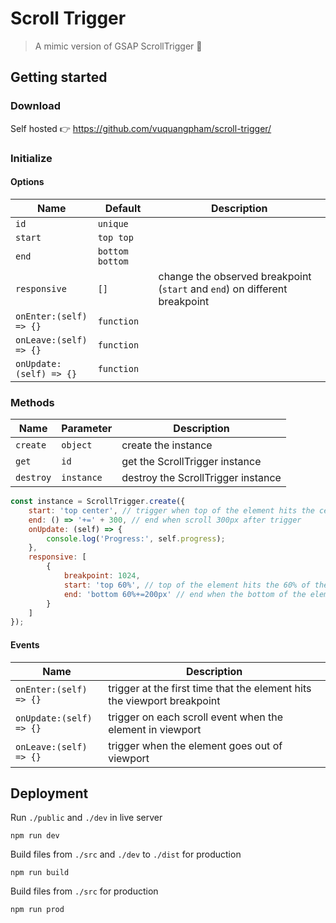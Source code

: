 # Scroll Trigger

> A mimic version of GSAP ScrollTrigger 👀

## Getting started

### Download

Self hosted 👉 https://github.com/vuquangpham/scroll-trigger/

### Initialize

#### Options

| Name                    | Default         | Description                                                                |
|-------------------------|-----------------|----------------------------------------------------------------------------|
| `id`                    | `unique`        |                                                                            |
| `start`                 | `top top`       |                                                                            |
| `end`                   | `bottom bottom` |                                                                            |
| `responsive`            | `[]`            | change the observed breakpoint (`start` and `end`) on different breakpoint |
| `onEnter:(self) => {}`  | `function`      |                                                                            |
| `onLeave:(self) => {}`  | `function`      |                                                                            |
| `onUpdate:(self) => {}` | `function`      |                                                                            |

### Methods

| Name      | Parameter  | Description                        |
|-----------|------------|------------------------------------|
| `create`  | `object`   | create the instance                |
| `get`     | `id`       | get the ScrollTrigger instance     |
| `destroy` | `instance` | destroy the ScrollTrigger instance |

```js
const instance = ScrollTrigger.create({
    start: 'top center', // trigger when top of the element hits the center of the viewport
    end: () => '+=' + 300, // end when scroll 300px after trigger
    onUpdate: (self) => {
        console.log('Progress:', self.progress);
    },
    responsive: [
        {
            breakpoint: 1024,
            start: 'top 60%', // top of the element hits the 60% of the viewport
            end: 'bottom 60%+=200px' // end when the bottom of the element hit the (60% + 200px) of the viewport
        }
    ]
});
```

#### Events

| Name                    | Description                                                             |
|-------------------------|-------------------------------------------------------------------------|
| `onEnter:(self) => {}`  | trigger at the first time that the element hits the viewport breakpoint |
| `onUpdate:(self) => {}` | trigger on each scroll event when the element in viewport               |
| `onLeave:(self) => {}`  | trigger when the element goes out of viewport                           |

## Deployment

Run `./public` and `./dev` in live server

```shell
npm run dev
```

Build files from `./src` and `./dev` to `./dist` for production

```shell
npm run build
```

Build files from `./src` for production

```shell
npm run prod
```
